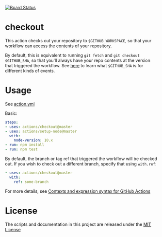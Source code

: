 [![Board Status](https://dev.azure.com/gutic190/151fe695-5a01-48df-a9f6-b99dbb1819fd/531bc291-b580-4d7d-8dd0-203bf026d553/_apis/work/boardbadge/8d3c8d70-f33b-49d4-a972-23354fa5a545)](https://dev.azure.com/gutic190/151fe695-5a01-48df-a9f6-b99dbb1819fd/_boards/board/t/531bc291-b580-4d7d-8dd0-203bf026d553/Microsoft.RequirementCategory)
# checkout

This action checks out your repository to `$GITHUB_WORKSPACE`, so that your workflow can access the contents of your repository.

By default, this is equivalent to running `git fetch` and `git checkout $GITHUB_SHA`, so that you'll always have your repo contents at the version that triggered the workflow.
See [here](https://help.github.com/en/articles/events-that-trigger-workflows) to learn what `$GITHUB_SHA` is for different kinds of events.

# Usage

See [action.yml](action.yml)

Basic:

```yaml
steps:
- uses: actions/checkout@master
- uses: actions/setup-node@master
  with:
    node-version: 10.x 
- run: npm install
- run: npm test
```

By default, the branch or tag ref that triggered the workflow will be checked out. If you wish to check out a different branch, specify that using `with.ref`:

```yaml
- uses: actions/checkout@master
  with:
    ref: some-branch
```

For more details, see [Contexts and expression syntax for GitHub Actions](https://help.github.com/en/articles/contexts-and-expression-syntax-for-github-actions)

# License

The scripts and documentation in this project are released under the [MIT License](LICENSE)
